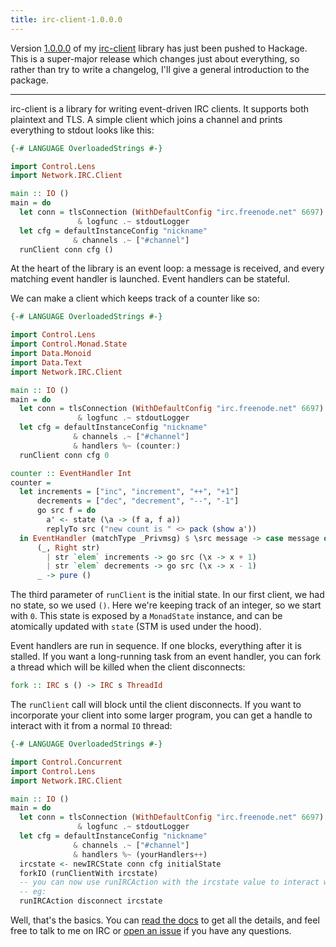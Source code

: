```yaml
---
title: irc-client-1.0.0.0
---
```


Version [1.0.0.0][] of my [irc-client][] library has just been pushed
to Hackage.  This is a super-major release which changes just about
everything, so rather than try to write a changelog, I'll give a
general introduction to the package.

[1.0.0.0]: http://hackage.haskell.org/package/irc-client-1.0.0.0
[irc-client]: https://github.com/barrucadu/irc-client

---

irc-client is a library for writing event-driven IRC clients.  It
supports both plaintext and TLS.  A simple client which joins a
channel and prints everything to stdout looks like this:

```haskell
{-# LANGUAGE OverloadedStrings #-}

import Control.Lens
import Network.IRC.Client

main :: IO ()
main = do
  let conn = tlsConnection (WithDefaultConfig "irc.freenode.net" 6697)
               & logfunc .~ stdoutLogger
  let cfg = defaultInstanceConfig "nickname"
              & channels .~ ["#channel"]
  runClient conn cfg ()
```

At the heart of the library is an event loop: a message is received,
and every matching event handler is launched.  Event handlers can be
stateful.

We can make a client which keeps track of a counter like so:

```haskell
{-# LANGUAGE OverloadedStrings #-}

import Control.Lens
import Control.Monad.State
import Data.Monoid
import Data.Text
import Network.IRC.Client

main :: IO ()
main = do
  let conn = tlsConnection (WithDefaultConfig "irc.freenode.net" 6697)
               & logfunc .~ stdoutLogger
  let cfg = defaultInstanceConfig "nickname"
              & channels .~ ["#channel"]
              & handlers %~ (counter:)
  runClient conn cfg 0

counter :: EventHandler Int
counter =
  let increments = ["inc", "increment", "++", "+1"]
      decrements = ["dec", "decrement", "--", "-1"]
      go src f = do
        a' <- state (\a -> (f a, f a))
        replyTo src ("new count is " <> pack (show a'))
  in EventHandler (matchType _Privmsg) $ \src message -> case message of
      (_, Right str)
        | str `elem` increments -> go src (\x -> x + 1)
        | str `elem` decrements -> go src (\x -> x - 1)
      _ -> pure ()
```

The third parameter of `runClient` is the initial state.  In our first
client, we had no state, so we used `()`.  Here we're keeping track of
an integer, so we start with `0`.  This state is exposed by a
`MonadState` instance, and can be atomically updated with `state` (STM
is used under the hood).

Event handlers are run in sequence.  If one blocks, everything after
it is stalled.  If you want a long-running task from an event handler,
you can fork a thread which will be killed when the client
disconnects:

```haskell
fork :: IRC s () -> IRC s ThreadId
```

The `runClient` call will block until the client disconnects.  If you
want to incorporate your client into some larger program, you can get
a handle to interact with it from a normal `IO` thread:

```haskell
{-# LANGUAGE OverloadedStrings #-}

import Control.Concurrent
import Control.Lens
import Network.IRC.Client

main :: IO ()
main = do
  let conn = tlsConnection (WithDefaultConfig "irc.freenode.net" 6697)
               & logfunc .~ stdoutLogger
  let cfg = defaultInstanceConfig "nickname"
              & channels .~ ["#channel"]
              & handlers %~ (yourHandlers++)
  ircstate <- newIRCState conn cfg initialState
  forkIO (runClientWith ircstate)
  -- you can now use runIRCAction with the ircstate value to interact with the client
  -- eg:
  runIRCAction disconnect ircstate
```

Well, that's the basics.  You can [read the docs][1.0.0.0] to get all
the details, and feel free to talk to me on IRC or [open an issue][]
if you have any questions.

[open an issue]: https://github.com/barrucadu/irc-client
